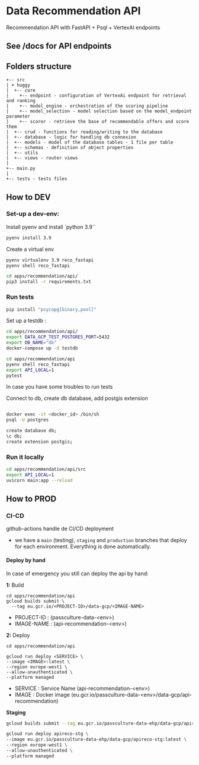 # Data Recommendation API

Recommendation API with FastAPI + Psql + VertexAI endpoints

## See <uri-api>/docs for API endpoints

## Folders structure

```
+-- src
| + huggy
|  +-- core
|    +-- endpoint - configuration of VertexAi endpoint for retrieval and ranking
|    +-- model_engine - orchestration of the scoring pipeline
|    +-- model_selection - model selection based on the model_endpoint parameter
|    +-- scorer - retrieve the base of recommendable offers and score them
|  +-- crud - functions for reading/writing to the database
|  +-- database - logic for handling db connexion
|  +-- models - model of the database tables - 1 file per table
|  +-- schemas - definition of object properties
|  +-- utils
|  +-- views - router views
|
+-- main.py
|
+-- tests - tests files
```

## How to DEV

### Set-up a dev-env:

Install pyenv and install `python 3.9``

```sh
pyenv install 3.9
```

Create a virtual env
```sh
pyenv virtualenv 3.9 reco_fastapi
pyenv shell reco_fastapi
```

```sh
cd apps/recommendation/api/
pip3 install -r requirements.txt
```

### Run tests

```sh
pip install "psycopg[binary,pool]"
```

Set up a testdb :
```sh
cd apps/recommendation/api/
export DATA_GCP_TEST_POSTGRES_PORT=5432
export DB_NAME="db"
docker-compose up -d testdb
```
```sh
cd apps/recommendation/api
pyenv shell reco_fastapi
export API_LOCAL=1
pytest
```

In case you have some troubles to run tests

Connect to db, create db database, add postgis extension
```sh

docker exec -it <docker_id> /bin/sh
psql -U postgres

create database db;
\c db;
create extension postgis;
```

### Run it locally

```sh
cd apps/recommendation/api/src
export API_LOCAL=1
uvicorn main:app --reload
```

## How to PROD

### CI-CD

github-actions handle de CI/CD deployment

- we have a `main` (testing), `staging` and `production` branches that deploy for each environment. Everything is done automatically.

#### Deploy by hand

In case of emergency you still can deploy the api by hand:


**1:** Build

```
cd apps/recommendation/api
gcloud builds submit \
  --tag eu.gcr.io/<PROJECT-ID>/data-gcp/<IMAGE-NAME>

```
- PROJECT-ID : (passculture-data-\<env>)
- IMAGE-NAME : (api-recommendation-\<env>)

**2:** Deploy

```
cd apps/recommendation/api

gcloud run deploy <SERVICE> \
--image <IMAGE>:latest \
--region europe-west1 \
--allow-unauthenticated \
--platform managed

```
- SERVICE : Service Name (api-recommendation-\<env>)
- IMAGE : Docker image (eu.gcr.io/passculture-data-\<env>/data-gcp/api-recommendation)


**Staging**
```sh
gcloud builds submit --tag eu.gcr.io/passculture-data-ehp/data-gcp/apireco-stg

gcloud run deploy apireco-stg \
--image eu.gcr.io/passculture-data-ehp/data-gcp/apireco-stg:latest \
--region europe-west1 \
--allow-unauthenticated \
--platform managed
```
